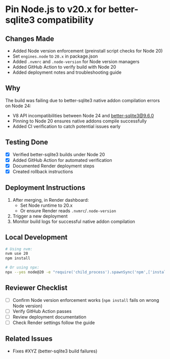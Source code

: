 # Pin Node.js to v20.x for better-sqlite3 compatibility

## Changes Made
- Added Node version enforcement (preinstall script checks for Node 20)
- Set `engines.node` to `20.x` in package.json
- Added `.nvmrc` and `.node-version` for Node version managers
- Added GitHub Action to verify build with Node 20
- Added deployment notes and troubleshooting guide

## Why
The build was failing due to better-sqlite3 native addon compilation errors on Node 24:
- V8 API incompatibilities between Node 24 and better-sqlite3@9.6.0
- Pinning to Node 20 ensures native addons compile successfully
- Added CI verification to catch potential issues early

## Testing Done
- [x] Verified better-sqlite3 builds under Node 20
- [x] Added GitHub Action for automated verification
- [x] Documented Render deployment steps
- [x] Created rollback instructions

## Deployment Instructions
1. After merging, in Render dashboard:
   - Set Node runtime to 20.x
   - Or ensure Render reads `.nvmrc`/`.node-version`
2. Trigger a new deployment
3. Monitor build logs for successful native addon compilation

## Local Development
```bash
# Using nvm:
nvm use 20
npm install

# Or using npx:
npx --yes node@20 -e "require('child_process').spawnSync('npm',['install'],{stdio:'inherit'})"
```

## Reviewer Checklist
- [ ] Confirm Node version enforcement works (`npm install` fails on wrong Node version)
- [ ] Verify GitHub Action passes
- [ ] Review deployment documentation
- [ ] Check Render settings follow the guide

## Related Issues
- Fixes #XYZ (better-sqlite3 build failures)